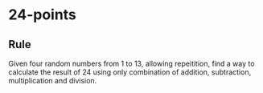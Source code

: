 # 24-points

## Rule

Given four random numbers from 1 to 13, allowing repeitition, find a way to calculate the result of 24 using only combination of addition, subtraction, multiplication and division.



